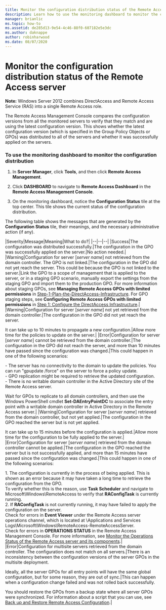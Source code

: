 ```yaml
---
title: Monitor the configuration distribution status of the Remote Access server
description: Learn how to use the monitoring dashboard to monitor the configuration distribution status of the Remote Access server.
manager: brianlic
ms.topic: how-to
ms.assetid: de285d13-9e54-4c46-88f0-607182e5e3dc
ms.author: daknappe
author: robinharwood
ms.date: 08/07/2020
---
```

# Monitor the configuration distribution status of the Remote Access server

**Note:** Windows Server 2012 combines DirectAccess and Remote Access Service (RAS) into a single Remote Access role.

The Remote Access Management Console compares the configuration versions from all the monitored servers to verify that they match and are using the latest configuration version. This shows whether the latest configuration version (which is specified in the Group Policy Objects or GPOs) was distributed to all of the servers and whether it was successfully applied on the servers.

### To use the monitoring dashboard to monitor the configuration distribution

1.  In **Server Manager**, click **Tools**, and then click **Remote Access Management**.

2.  Click **DASHBOARD** to navigate to **Remote Access Dashboard** in the **Remote Access Management Console**.

3.  On the monitoring dashboard, notice the **Configuration Status** tile at the top center. This tile shows the current status of the configuration distribution.

The following table shows the messages that are generated by the **Configuration Status** tile, their meanings, and the necessary administrative action (if any).

|Severity|Message|Meaning|What to do?|
|--|--|--|
|Success|The configuration was distributed successfully.|The configuration in the GPO was successfully applied on the server.|No action needed.|
|Warning|Configuration for server [*server name*] not retrieved from the domain controller. The GPO is not linked.|The configuration in the GPO did not yet reach the server. This could be because the GPO is not linked to the server.|Link the GPO to a scope of management that is applied to the server, or in a staging GPO scenario, manually export the settings from the staging GPO and import them to the production GPO. For more information about staging GPOs, see **Managing Remote Access GPOs with limited permissions** in [Step-1-Plan-the-DirectAccess-Infrastructure](../../directaccess/single-server-advanced/da-adv-plan-s1-infrastructure.md). For GPO staging steps, see **Configuring Remote Access GPOs with limited permissions** in [Step 1: Configure the DirectAccess Infrastructure](../../directaccess/single-server-advanced/da-adv-configure-s1-infrastructure.md).|
|Warning|Configuration for server [*server name*] not yet retrieved from the domain controller.|The configuration in the GPO did not yet reach the server.<p>It can take up to 10 minutes to propagate a new configuration.|Allow more time for the policies to update on the server.|
|Error|Configuration for server [*server name*] cannot be retrieved from the domain controller.|The configuration in the GPO did not reach the server, and more than 10 minutes have passed since the configuration was changed.|This could happen in one of the following scenarios:<p>-   The server has no connectivity to the domain to update the policies. You can run "gpupdate /force" on the server to force a policy update.<br />-   GPO replication might be required to retrieve the updated configuration.<br />-   There is no writable domain controller in the Active Directory site of the Remote Access server.<p>Wait for GPOs to replicate to all domain controllers, and then use the Windows PowerShell cmdlet **Set-DAEntryPointDC** to associate the entry point with a writable domain controller in Active Directory  in the Remote Access server.|
|Warning|Configuration for server [*server name*] retrieved from the domain controller, but not yet applied.|The configuration in the GPO reached the server but is not yet applied.<p>It can take up to 15  minutes before the configuration is applied.|Allow more time for the configuration to be fully applied to the server.|
|Error|Configuration for server [*server name*] retrieved from the domain controller cannot be applied.|The configuration in the GPO reached the server but is not successfully applied, and more than 15 minutes have passed since the configuration was changed.|This could happen in one of the following scenarios:<p>1.  The configuration is currently in the process of being applied. This is shown as an error because it may have taken a long time to retrieve the configuration from the GPO.<br />    To verify whether this is the reason, use **Task Scheduler** and navigate to Microsoft\Windows\RemoteAccess to verify that **RAConfigTask** is currently running.<br />2.  If **RAConfigTask** is not currently running, it may have failed to apply the configuration on the server.<br />    Check for errors in **Event Viewer** under the Remote Access server operations channel, which is located at \Applications and Services Logs\Microsoft\Windows\RemoteAccess-RemoteAccessServer.<br />    Check for errors in **OPERATIONS STATUS** in the Remote Access Management Console. For more information, see [Monitor the Operations Status of the Remote Access server and its components](Monitor-the-operations-status-of-the-Remote-Access-server-and-its-components.md).|
|Error|Configuration for multisite servers retrieved from the domain controller. The configuration does not match on all servers.|There is an inconsistency between the configuration versions of the server GPOs in the multisite deployment.<p>Ideally, all the server GPOs for all entry points will have the same global configuration, but for some reason, they are out of sync.|This can happen when a configuration change failed and was not rolled back successfully.<p>You should restore the GPOs from a backup state where all server GPOs were synchronized. For information about a  script that you can use, see [Back up and Restore Remote Access Configuration](/power-platform/admin/backup-restore-environments).|
